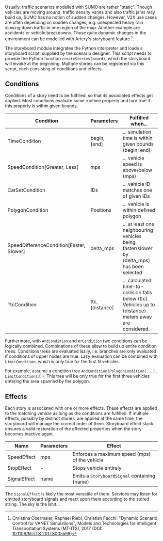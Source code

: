 Usually, traffic scenarios modelled with SUMO are rather "static".
Though vehicles are moving around, traffic density varies and also traffic jams may build up, SUMO has no notion of sudden changes.
However, V2X use cases are often depending on sudden changes, e.g. unexpected heavy rain slowing down traffic in one region of the map.
Another example are accidents or vehicle breakdowns.
Those quite dynamic changes in the environment can be modelled with Artery's storyboard feature [^1].

[^1]:
    Christina Obermaier, Raphael Riebl, Christian Facchi: "Dynamic Scenario Control for VANET Simulations", Models and Technologies for Intelligent Transportation Systems (MT-ITS), 2017 (DOI: [10.1109/MTITS.2017.8005599](https://doi.org/10.1109/MTITS.2017.8005599))

The storyboard module integrates the Python interpreter and loads a storyboard script, supplied by the scenario designer.
This script needs to provide the Python function `createStories(board)`, which the storyboard will invoke at the beginning.
Multiple stories can be registered via this script, each consisting of conditions and effects.


## Conditions

Conditions of a story need to be fulfilled, so that its associated effects get applied.
Most conditions evaluate some runtime property and turn true if this property is within given bounds.

| Condition | Parameters | Fulfilled when... |
| --- | --- | --- |
| TimeCondition | begin, [end] | ... simulation time is within given bounds (begin; end) |
| SpeedCondition[Greater, Less] | mps | ... vehicle speed is above/below (mps) |
| CarSetCondition | IDs | ... vehicle ID matches one of given IDs |
| PolygonCondition | Positions | ... vehicle is within defined polygon |
| SpeedDifferenceCondition[Faster, Slower] | delta_mps | ... at least one neighbouring vehicles being faster/slower by (delta_mps) has been selected |
| TtcCondition | ttc, [distance] | ... calculated time-to-collision falls below (ttc). Vehicles up to (distance) meters away are considered. |

Furthermore, with `AndCondition` and `OrCondition` two conditions can be logically combined.
Combinations of these allow to build up entire condition trees.
Conditions trees are evaluated lazily, i.e. branches are only evaluated if conditions of upper nodes are true.
Lazy evaluation can be combined with `LimitCondition`, which is only true for the first N vehicles.

For example, assume a condition tree `AndCondition(PolygonCondition(...), LimitCondition(3))`.
This tree will be only true for the first three vehicles entering the area spanned by the polygon.


## Effects

Each story is associated with one or more effects.
These effects are applied to the matching vehicle as long as the conditions are fulfilled.
If multiple effects, possibly by distinct stories, are applied at the same time, the storyboard will manage the correct order of them.
Storyboard effect stack ensures a valid restoration of the affected properties when the story becomes inactive again.

| Name | Parameters | Effect |
| --- | --- | --- |
| SpeedEffect | mps | Enforces a maximum speed (mps) of the vehicle |
| StopEffect | - | Stops vehicle entirely |
| SignalEffect | name | Emits a `StoryboardSignal` containing (name) |

The `SignalEffect` is likely the most versatile of them.
Services may listen for emitted storyboard signals and react upon them according to the stored string.
The sky is the limit...
